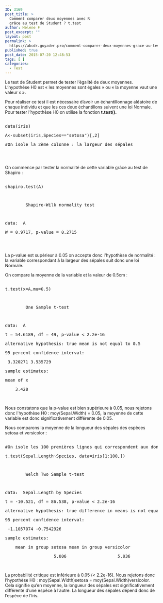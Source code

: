 ```yaml
---
ID: 3169
post_title: >
  Comment comparer deux moyennes avec R
  grâce au test de Student ? t.test
author: Helene F
post_excerpt: ""
layout: post
permalink: >
  https://abcdr.guyader.pro/comment-comparer-deux-moyennes-grace-au-test-de-student-t-test/
published: true
post_date: 2015-07-20 12:48:53
tags: [ ]
categories:
  - Test
---
```

<p>Le test de Student permet de tester l’égalité de deux moyennes. L’hypothèse H0 est « les moyennes sont égales » ou « la moyenne vaut une valeur x ».</p><p>Pour réaliser ce test il est nécessaire d’avoir un échantillonnage aléatoire de chaque individu et que les ces deux échantillons suivent une loi Normale. Pour tester l’hypothèse H0 on utilise la fonction <b>t.test().</b></p><p> <pre lang='rsplus'><br />data(iris)</p><p>A&lt;-subset(iris,Species=="setosa")[,2]</p><p>#On isole la 2ème colonne : la largeur des sépales</p><p></pre>  </p><p>On commence par tester la normalité de cette variable grâce au test de Shapiro :</p><p> <pre lang='rsplus'><br />shapiro.test(A)</p><p> </p><p>        Shapiro-Wilk normality test</p><p> </p><p>data:  A</p><p>W = 0.9717, p-value = 0.2715</p><p></pre>   </p><p>La p-value est supérieur à 0.05 on accepte donc l'hypothèse de normalité : la variable correspondant à la largeur des sépales suit donc une loi Normale.</p><p>On compare la moyenne de la variable et la valeur de 0.5cm :</p><p> <pre lang='rsplus'><br />t.test(x=A,mu=0.5)</p><p> </p><p>        One Sample t-test</p><p> </p><p>data:  A</p><p>t = 54.6189, df = 49, p-value &lt; 2.2e-16</p><p>alternative hypothesis: true mean is not equal to 0.5</p><p>95 percent confidence interval:</p><p> 3.320271 3.535729</p><p>sample estimates:</p><p>mean of x</p><p>    3.428</p><p></pre>  <br />Nous constatons que la p-value est bien supérieure à 0.05, nous rejetons donc l'hypothèse H0 : moy(Sepal.Width) = 0.05, la moyenne de cette variable est donc significativement différente de 0.05.</p><p>Nous comparons la moyenne de la longueur des sépales des espèces setosa et versicolor :</p><p> <pre lang='rsplus'><br />#On isole les 100 premières lignes qui correspondent aux données des espèces Setosa et Versicolor.</p><p>t.test(Sepal.Length~Species, data=iris[1:100,])</p><p> </p><p>        Welch Two Sample t-test</p><p> </p><p>data:  Sepal.Length by Species</p><p>t = -10.521, df = 86.538, p-value &lt; 2.2e-16</p><p>alternative hypothesis: true difference in means is not equal to 0</p><p>95 percent confidence interval:</p><p> -1.1057074 -0.7542926</p><p>sample estimates:</p><p>    mean in group setosa mean in group versicolor</p><p>                   5.006                    5.936</p><p></pre>   <br />La probabilité critique est inférieure à 0.05 (&lt; 2.2e-16). Nous rejetons donc l’hypothèse H0 : moy(Sepal.Width)setosa = moy(Sepal.Width)versicolor. Cela signifie qu’en moyenne, la longueur des sépales est significativement différente d’une espèce à l’autre. La longueur des sépales dépend donc de l’espèce de l’Iris.</p>